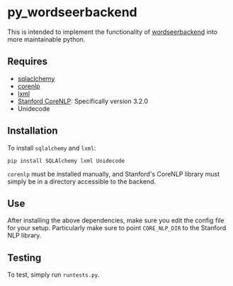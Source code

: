 py_wordseerbackend
==================

This is intended to implement the functionality of
[wordseerbackend](https://bitbucket.org/silverasm/wordseerbackend/overview) into 
more maintainable python.

Requires
--------
* [sqlaclchemy](http://www.sqlalchemy.org/)
* [corenlp](https://github.com/silverasm/stanford-corenlp-python)
* [lxml](http://lxml.de/)
* [Stanford CoreNLP](http://nlp.stanford.edu/software/corenlp.shtml): Specifically version 3.2.0
* Unidecode


Installation
------------

To install `sqlalchemy` and `lxml`:

`pip install SQLAlchemy lxml Unidecode`

`corenlp` must be installed manually, and Stanford's CoreNLP library must simply
be in a directory accessible to the backend.

Use
---

After installing the above dependencies, make sure you edit the config file
for your setup. Particularly make sure to point `CORE_NLP_DIR` to the Stanford
NLP library.

Testing
-------

To test, simply run `runtests.py`.